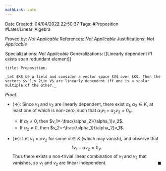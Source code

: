 ```yaml
---
mathLink: auto
---
```


<div class="topSpace"></div>

Date Created: 04/04/2022 22:50:37
Tags: #Proposition #Later/Linear_Algebra

Proved by: _Not Applicable_
References: _Not Applicable_
Justifications: _Not Applicable_

Specializations: _Not Applicable_
Generalizations: [[Linearly dependent iff exists span redundant element]]

``` ad-Proposition
title: Proposition.

_Let $K$ be a field and consider a vector space $V$ over $K$. Then the vectors $v_1,v_2\in V$ are linearly dependent iff one is a scalar multiple of the other._

```

_Proof_.
* ($\Rightarrow$): Since $v_1$ and $v_2$ are linearly dependent, there exist $\alpha_1,\alpha_2\in K$, at least one of which is non-zero, such that $\alpha_1v_1+\alpha_2v_2=0_V$.
    * If $\alpha_1\neq0$, then $v_1=-\frac{\alpha_2}{\alpha_1}v_2$.
    * If $\alpha_2\neq0$, then $v_2=-\frac{\alpha_1}{\alpha_2}v_1$.

* ($\Leftarrow$): Let $v_1=\alpha v_2$ for some $\alpha\in K$ (which may vanish), and observe that
$$\begin{equation}
    1v_1-\alpha v_2=0_V.
\end{equation}$$
Thus there exists a non-trivial linear combination of $v_1$ and $v_2$ that vanishes, so $v_1$ and $v_2$ are linear independent.<span style="float:right;">$\blacksquare$</span>

